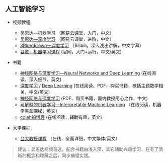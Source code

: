人工智能学习
----------

* 视频教程

  * [吴恩达—机器学习](https://study.163.com/course/courseMain.htm?courseId=1210076550&_trace_c_p_k2_=4fa94e944ea44d0a87f7e0c3363f6642)
   （网易云课堂，入门，中文）
  * [吴恩达—深度学习](https://mooc.study.163.com/smartSpec/detail/1001319001.htm)
   （网易云课堂，进阶，中文）
  * [3Blue1Brown—深度学习](https://space.bilibili.com/88461692/channel/detail?cid=26587)
   （Bilibili，深入浅出讲解，中文字幕）
  * [谷歌—机器学习课程](https://developers.google.cn/machine-learning/crash-course)
    (官网，入门+运行，中文/英文)

* 书籍

  * [神经网络与深度学习—Neural Networks and Deep Learning](http://neuralnetworksanddeeplearning.com/)
    (在线阅读，深入细节，英文)
  * [深度学习](https://github.com/exacity/deeplearningbook-chinese) / [Deep Learning](https://github.com/janishar/mit-deep-learning-book-pdf)
    (在线阅读、PDF、购买书籍，概括主题数学相关，中文/英文)
  * [神经网络与深度学习](https://nndl.github.io/)
    (PDF、购买书籍，国内教授用心之作，中文)
  * [可解释的机器学习—Interpretable Machine Learning](https://christophm.github.io/interpretable-ml-book/)
   （在线阅读，机器学黑盒探秘，英文）
  * [colah的博客](http://colah.github.io/)
    (在线阅读，辅助有趣，英文)


* 大学课程

  * [台大教授课程](http://speech.ee.ntu.edu.tw/~tlkagk/courses.html)
   （在线，全面详细，中文繁体/英文）

>建议：吴恩达视频首选，配合书籍由浅入深，其它辅助兴趣学习，在有了清晰的概念和理解之后，同步编程实践。
